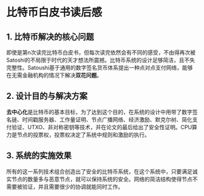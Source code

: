 # 比特币白皮书读后感

## 1. 比特币解决的核心问题
即使是第n次读完比特币白皮书，但每次读完依然会有不同的感受，不由得再次被Satoshi的不局限于时代的天才想法所震撼。比特币系统的设计足够简洁，且不失完整性。Satoushi基于通用的数字签名货币体系提出一种点对点支付网络，能够在无需金融机构的情况下解决**双花问题**。

## 2. 设计目的与解决方案
**去中心化**是比特币的基本目标，为了达到这个目的，在系统的设计中用带了数字签名链、时间戳服务器、工作量证明、节点广播网络、经济激励、默克尔树、简化支付验证、UTXO、非对称密钥等技术，并在论文的最后给出了安全性证明。CPU算力是节点的投票权，投票权决定了系统中规则和激励的执行。

## 3. 系统的实施效果
所有的这一系列技术组合创造出了安全的比特币系统，在这个系统中，只要满足诚实节点的数量多与恶意节点，就可以保持系统的安全。网络的简洁结构使得节点不需要被验证，并且需要很少的协调就能同时工作。
